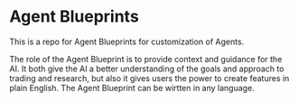 # Agent Blueprints
This is a repo for Agent Blueprints for customization of Agents. 

The role of the Agent Blueprint is to provide context and guidance for the AI. It both give the AI a better understanding of the goals and approach to trading and research, but also it gives users the power to create features in plain English. The Agent Blueprint can be wirtten in any language. 
